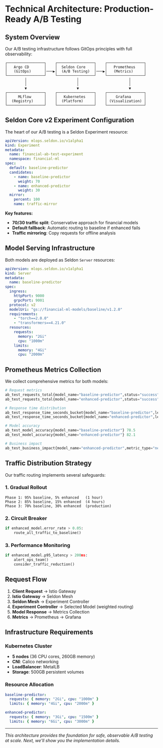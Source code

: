 # Technical Architecture: Production-Ready A/B Testing

## System Overview

Our A/B testing infrastructure follows GitOps principles with full observability:

```
┌─────────────────┐    ┌─────────────────┐    ┌─────────────────┐
│   Argo CD       │    │  Seldon Core    │    │   Prometheus    │
│   (GitOps)      │───▶│  (A/B Testing)  │───▶│   (Metrics)     │
└─────────────────┘    └─────────────────┘    └─────────────────┘
         │                       │                       │
         │                       │                       │
         ▼                       ▼                       ▼
┌─────────────────┐    ┌─────────────────┐    ┌─────────────────┐
│     MLflow      │    │   Kubernetes    │    │    Grafana      │
│  (Registry)     │    │  (Platform)     │    │ (Visualization) │
└─────────────────┘    └─────────────────┘    └─────────────────┘
```

## Seldon Core v2 Experiment Configuration

The heart of our A/B testing is a Seldon Experiment resource:

```yaml
apiVersion: mlops.seldon.io/v1alpha1
kind: Experiment
metadata:
  name: financial-ab-test-experiment
  namespace: financial-ml
spec:
  default: baseline-predictor
  candidates:
    - name: baseline-predictor
      weight: 70
    - name: enhanced-predictor
      weight: 30
  mirror:
    percent: 100
    name: traffic-mirror
```

**Key features:**
- **70/30 traffic split**: Conservative approach for financial models
- **Default fallback**: Automatic routing to baseline if enhanced fails
- **Traffic mirroring**: Copy requests for offline analysis

## Model Serving Infrastructure

Both models are deployed as Seldon `Server` resources:

```yaml
apiVersion: mlops.seldon.io/v1alpha1
kind: Server
metadata:
  name: baseline-predictor
spec:
  ingress:
    httpPort: 9000
    grpcPort: 9001
  protocol: v2
  modelUri: "gs://financial-ml-models/baseline/v1.2.0"
  requirements:
    - "torch==2.0.0"
    - "transformers==4.21.0"
  resources:
    requests:
      memory: "2Gi"
      cpu: "1000m"
    limits:
      memory: "4Gi"
      cpu: "2000m"
```

## Prometheus Metrics Collection

We collect comprehensive metrics for both models:

```python
# Request metrics
ab_test_requests_total{model_name="baseline-predictor",status="success"} 1851
ab_test_requests_total{model_name="enhanced-predictor",status="success"} 649

# Response time distribution
ab_test_response_time_seconds_bucket{model_name="baseline-predictor",le="0.05"} 1245
ab_test_response_time_seconds_bucket{model_name="enhanced-predictor",le="0.05"} 523

# Model accuracy
ab_test_model_accuracy{model_name="baseline-predictor"} 78.5
ab_test_model_accuracy{model_name="enhanced-predictor"} 82.1

# Business impact
ab_test_business_impact{model_name="enhanced-predictor",metric_type="net_business_value"} 3.3
```

## Traffic Distribution Strategy

Our traffic routing implements several safeguards:

### 1. Gradual Rollout
```
Phase 1: 95% baseline, 5% enhanced   (1 hour)
Phase 2: 85% baseline, 15% enhanced  (4 hours)
Phase 3: 70% baseline, 30% enhanced  (production)
```

### 2. Circuit Breaker
```python
if enhanced_model.error_rate > 0.05:
    route_all_traffic_to_baseline()
```

### 3. Performance Monitoring
```python
if enhanced_model.p95_latency > 200ms:
    alert_ops_team()
    consider_traffic_reduction()
```

## Request Flow

1. **Client Request** → Istio Gateway
2. **Istio Gateway** → Seldon Mesh
3. **Seldon Mesh** → Experiment Controller
4. **Experiment Controller** → Selected Model (weighted routing)
5. **Model Response** → Metrics Collection
6. **Metrics** → Prometheus → Grafana

## Infrastructure Requirements

### Kubernetes Cluster
- **5 nodes** (36 CPU cores, 260GB memory)
- **CNI**: Calico networking
- **LoadBalancer**: MetalLB
- **Storage**: 500GB persistent volumes

### Resource Allocation
```yaml
baseline-predictor:
  requests: { memory: "2Gi", cpu: "1000m" }
  limits: { memory: "4Gi", cpu: "2000m" }

enhanced-predictor:
  requests: { memory: "3Gi", cpu: "1500m" }
  limits: { memory: "6Gi", cpu: "3000m" }
```

---

*This architecture provides the foundation for safe, observable A/B testing at scale. Next, we'll show you the implementation details.*